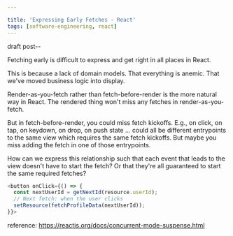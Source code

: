 ```yaml
---

title: 'Expressing Early Fetches - React'
tags: [software-engineering, react]
---
```


draft post--

Fetching early is difficult to express and get right in all places in React.

This is because a lack of domain models. That everything is anemic. That we've moved business logic into display.

Render-as-you-fetch rather than fetch-before-render is the more natural way in React. The rendered thing won't miss any fetches in render-as-you-fetch.

But in fetch-before-render, you could miss fetch kickoffs. E.g., on click, on tap, on keydown, on drop, on push state ... could all be different entrypoints to the same view which requires the same fetch kickoffs. But maybe you miss adding the fetch in one of those entrypoints.

How can we express this relationship such that each event that leads to the view doesn't have to start the fetch? Or that they're all guaranteed to start the same required fetches?

```typescript
<button onClick={() => {
  const nextUserId = getNextId(resource.userId);
  // Next fetch: when the user clicks
  setResource(fetchProfileData(nextUserId));
}}>
```

reference: https://reactjs.org/docs/concurrent-mode-suspense.html
